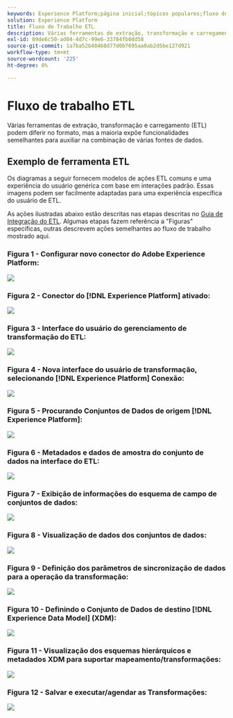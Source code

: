 ```yaml
---
keywords: Experience Platform;página inicial;tópicos populares;fluxo de trabalho de ETL;etl;etl;fluxo de trabalho de ETL
solution: Experience Platform
title: Fluxo de Trabalho ETL
description: Várias ferramentas de extração, transformação e carregamento (ETL) podem diferir no formato, mas a maioria expõe funcionalidades semelhantes para auxiliar na combinação de várias fontes de dados.
exl-id: 09de6c50-ad04-4d7c-99e6-33784fb0dd58
source-git-commit: 1a7ba52b48460d77d0b7695aa0ab2d5be127d921
workflow-type: tm+mt
source-wordcount: '225'
ht-degree: 0%

---
```


# Fluxo de trabalho ETL

Várias ferramentas de extração, transformação e carregamento (ETL) podem diferir no formato, mas a maioria expõe funcionalidades semelhantes para auxiliar na combinação de várias fontes de dados.

## Exemplo de ferramenta ETL

Os diagramas a seguir fornecem modelos de ações ETL comuns e uma experiência do usuário genérica com base em interações padrão. Essas imagens podem ser facilmente adaptadas para uma experiência específica do usuário de ETL.

As ações ilustradas abaixo estão descritas nas etapas descritas no [Guia de Integração do ETL](home.md). Algumas etapas fazem referência a &quot;Figuras&quot; específicas, outras descrevem ações semelhantes ao fluxo de trabalho mostrado aqui.

### Figura 1 - Configurar novo conector do Adobe Experience Platform:

![](images/image2.png)

### Figura 2 - Conector do [!DNL Experience Platform] ativado:

![](images/image3.png)

### Figura 3 - Interface do usuário do gerenciamento de transformação do ETL:

![](images/image4.png)

### Figura 4 - Nova interface do usuário de transformação, selecionando [!DNL Experience Platform] Conexão:

![](images/image5.png)

### Figura 5 - Procurando Conjuntos de Dados de origem [!DNL Experience Platform]:

![](images/image6.png)

### Figura 6 - Metadados e dados de amostra do conjunto de dados na interface do ETL:

![](images/image7.png)

### Figura 7 - Exibição de informações do esquema de campo de conjuntos de dados:

![](images/image8.png)

### Figura 8 - Visualização de dados dos conjuntos de dados:

![](images/image9.png)

### Figura 9 - Definição dos parâmetros de sincronização de dados para a operação da transformação:

![](images/image10.png)

### Figura 10 - Definindo o Conjunto de Dados de destino [!DNL Experience Data Model] (XDM):

![](images/image11.png)

### Figura 11 - Visualização dos esquemas hierárquicos e metadados XDM para suportar mapeamento/transformações:

![](images/image12.png)

### Figura 12 - Salvar e executar/agendar as Transformações:

![](images/image13.png)
